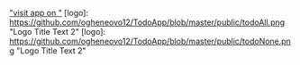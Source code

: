 
["visit app on "](https://plannedday.herokuapp.com/ "Hosted Link")
[logo]: https://github.com/ogheneovo12/TodoApp/blob/master/public/todoAll.png "Logo Title Text 2"
[logo]: https://github.com/ogheneovo12/TodoApp/blob/master/public/todoNone.png "Logo Title Text 2"
